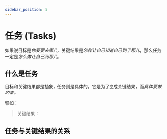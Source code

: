 ```yaml
---
sidebar_position: 5
---
```


# 任务 (Tasks)

如果说目标是*你要要去哪儿*，关键结果是*怎样让自己知道自己到了那儿*，那么任务一定是*怎么做让自己到那儿*。

## 什么是任务

目标和关键结果都是抽象，任务则是具体的。它是为了完成关键结果，而*具体要做的事。*

譬如：

> 关键结果：

## 任务与关键结果的关系
